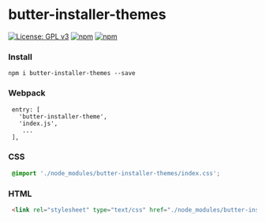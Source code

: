 # butter-installer-themes

[![License: GPL v3](https://img.shields.io/badge/License-GPL%20v3-blue.svg)](http://www.gnu.org/licenses/gpl-3.0)
[![npm](https://img.shields.io/npm/v/butter-installer-themes.svg)](https://www.npmjs.com/package/butter-installer-themes)
[![npm](https://img.shields.io/npm/dt/butter-installer-themes.svg)](https://www.npmjs.com/package/butter-installer-themes)


### Install
`npm i butter-installer-themes --save`

### Webpack
``` JS
 entry: [
   'butter-installer-theme',
   'index.js',
    ...
 ],
```

### CSS
``` CSS
 @import './node_modules/butter-installer-themes/index.css';
```

### HTML
``` HTML
 <link rel="stylesheet" type="text/css" href="./node_modules/butter-installer-themes/index.css">
```
